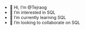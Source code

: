 - 👋 Hi, I’m @Tejraog
- 👀 I’m interested in SQL
- 🌱 I’m currently learning SQL
- 💞️ I’m looking to collaborate on SQL
